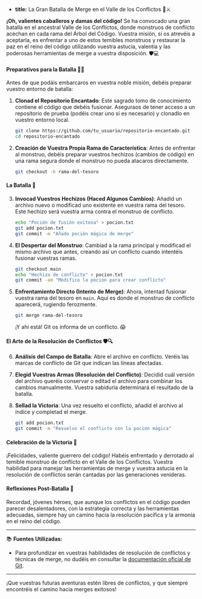 * **title:** La Gran Batalla de Merge en el Valle de los Conflictos 🐉⚔️

**¡Oh, valientes caballeros y damas del código!** Se ha convocado una gran batalla en el ancestral Valle de los Conflictos, donde monstruos de conflicto acechan en cada rama del Árbol del Código. Vuestra misión, si os atrevéis a aceptarla, es enfrentar a uno de estos temibles monstruos y restaurar la paz en el reino del código utilizando vuestra astucia, valentía y las poderosas herramientas de merge a vuestra disposición. 🛡️💻

#### Preparativos para la Batalla 🏰🔮

Antes de que podáis embarcaros en vuestra noble misión, debéis preparar vuestro entorno de batalla:

1. **Clonad el Repositorio Encantado**: Este sagrado tomo de conocimiento contiene el código que debéis fusionar. Aseguraos de tener acceso a un repositorio de prueba (podéis crear uno si es necesario) y clonadlo en vuestro entorno local.
   ```bash
   git clone https://github.com/tu_usuario/repositorio-encantado.git
   cd repositorio-encantado
   ```

2. **Creación de Vuestra Propia Rama de Característica**: Antes de enfrentar al monstruo, debéis preparar vuestros hechizos (cambios de código) en una rama segura donde el monstruo no pueda atacaros directamente.
   ```bash
   git checkout -b rama-del-tesoro
   ```

#### La Batalla 🐉

3. **Invocad Vuestros Hechizos (Haced Algunos Cambios)**: Añadid un archivo nuevo o modificad uno existente en vuestra rama del tesoro. Este hechizo será vuestra arma contra el monstruo de conflicto.
   ```bash
   echo "Poción de fusión exitosa" > pocion.txt
   git add pocion.txt
   git commit -m "Añado poción mágica de merge"
   ```

4. **El Despertar del Monstruo**: Cambiad a la rama principal y modificad el mismo archivo que antes, creando así un conflicto cuando intentéis fusionar vuestras ramas.
   ```bash
   git checkout main
   echo "Hechizo de conflicto" > pocion.txt
   git commit -am "Modifico la poción para crear conflicto"
   ```

5. **Enfrentamiento Directo (Intento de Merge)**: Ahora, intentad fusionar vuestra rama del tesoro en `main`. Aquí es donde el monstruo de conflicto aparecerá, rugiendo ferozmente.
   ```bash
   git merge rama-del-tesoro
   ```
   ¡Y ahí está! Git os informa de un conflicto. 😱

#### El Arte de la Resolución de Conflictos 🛡️🔍

6. **Análisis del Campo de Batalla**: Abre el archivo en conflicto. Veréis las marcas de conflicto de Git que indican las líneas afectadas.

7. **Elegid Vuestras Armas (Resolución del Conflicto)**: Decidid cuál versión del archivo queréis conservar o editad el archivo para combinar los cambios manualmente. Vuestra sabiduría determinará el resultado de la batalla.

8. **Sellad la Victoria**: Una vez resuelto el conflicto, añadid el archivo al índice y completad el merge.
   ```bash
   git add pocion.txt
   git commit -m "Resuelvo el conflicto con la poción mágica"
   ```

#### Celebración de la Victoria 🎉

¡Felicidades, valiente guerrero del código! Habéis enfrentado y derrotado al temible monstruo de conflicto en el Valle de los Conflictos. Vuestra habilidad para manejar las herramientas de merge y vuestra astucia en la resolución de conflictos serán cantadas por las generaciones venideras.

#### Reflexiones Post-Batalla 🌟

Recordad, jóvenes héroes, que aunque los conflictos en el código pueden parecer desalentadores, con la estrategia correcta y las herramientas adecuadas, siempre hay un camino hacia la resolución pacífica y la armonía en el reino del código.

---

📚 **Fuentes Utilizadas:**

- Para profundizar en vuestras habilidades de resolución de conflictos y técnicas de merge, no dudéis en consultar la [documentación oficial de Git](https://git-scm.com/doc).

---

¡Que vuestras futuras aventuras estén libres de conflictos, y que siempre encontréis el camino hacia merges exitosos!
